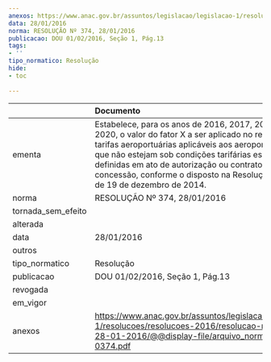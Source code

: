 ```yaml
---
anexos: https://www.anac.gov.br/assuntos/legislacao/legislacao-1/resolucoes/resolucoes-2016/resolucao-no-374-de-28-01-2016/@@display-file/arquivo_norma/RA2016-0374.pdf
data: 28/01/2016
norma: RESOLUÇÃO Nº 374, 28/01/2016
publicacao: DOU 01/02/2016, Seção 1, Pág.13
tags:
- ''
tipo_normatico: Resolução
hide: 
- toc 
 
---
```


|                    | Documento                                                                                                                                                                                                                                                                                                                                                 |
|:-------------------|:----------------------------------------------------------------------------------------------------------------------------------------------------------------------------------------------------------------------------------------------------------------------------------------------------------------------------------------------------------|
| ementa             | Estabelece, para os anos de 2016, 2017, 2018, 2019 e 2020, o valor do fator X a ser aplicado no reajuste das tarifas aeroportuárias aplicáveis aos aeroportos públicos que não estejam sob condições tarifárias específicas definidas em ato de autorização ou contrato de concessão, conforme o disposto na Resolução Nº 350, de 19 de dezembro de 2014. |
| norma              | RESOLUÇÃO Nº 374, 28/01/2016                                                                                                                                                                                                                                                                                                                              |
| tornada_sem_efeito |                                                                                                                                                                                                                                                                                                                                                           |
| alterada           |                                                                                                                                                                                                                                                                                                                                                           |
| data               | 28/01/2016                                                                                                                                                                                                                                                                                                                                                |
| outros             |                                                                                                                                                                                                                                                                                                                                                           |
| tipo_normatico     | Resolução                                                                                                                                                                                                                                                                                                                                                 |
| publicacao         | DOU 01/02/2016, Seção 1, Pág.13                                                                                                                                                                                                                                                                                                                           |
| revogada           |                                                                                                                                                                                                                                                                                                                                                           |
| em_vigor           |                                                                                                                                                                                                                                                                                                                                                           |
| anexos             | https://www.anac.gov.br/assuntos/legislacao/legislacao-1/resolucoes/resolucoes-2016/resolucao-no-374-de-28-01-2016/@@display-file/arquivo_norma/RA2016-0374.pdf                                                                                                                                                                                           |